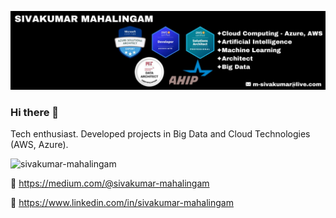 ![Alt text](images/header.jpeg)

### Hi there 👋

Tech enthusiast. Developed projects in Big Data and Cloud Technologies (AWS, Azure). 

<p align="left"> <img src="https://komarev.com/ghpvc/?username=sivakumar-mahalingam&label=Profile%20views&color=0e75b6&style=flat" alt="sivakumar-mahalingam" /> </p>


🔗 https://medium.com/@sivakumar-mahalingam

🔗 https://www.linkedin.com/in/sivakumar-mahalingam

<!--
**sivakumar-mahalingam/sivakumar-mahalingam** is a ✨ _special_ ✨ repository because its `README.md` (this file) appears on your GitHub profile.

Here are some ideas to get you started:

- 🔭 I’m currently working on ...
- 🌱 I’m currently learning ...
- 👯 I’m looking to collaborate on ...
- 🤔 I’m looking for help with ...
- 💬 Ask me about ...
- 📫 How to reach me: ...
- 😄 Pronouns: ...
- ⚡ Fun fact: ...
-->
